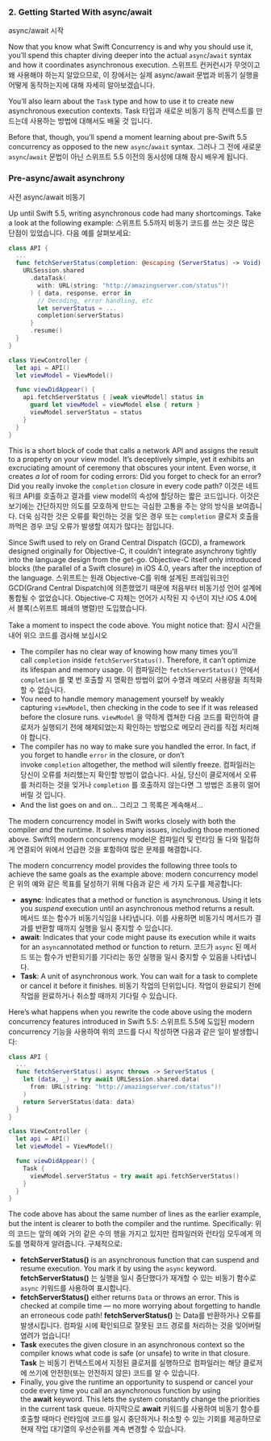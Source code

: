 ### **2. Getting Started With async/await**
async/await 시작

Now that you know what Swift Concurrency is and why you should use it, you’ll spend this chapter diving deeper into the actual `async`/`await` syntax and how it coordinates asynchronous execution.
스위프트 컨커런시가 무엇이고 왜 사용해야 하는지 알았으므로, 이 장에서는 실제 async/await 문법과 비동기 실행을 어떻게 동작하는지에 대해 자세히 알아보겠습니다.

You’ll also learn about the `Task` type and how to use it to create new asynchronous execution contexts.
Task 타입과 새로운 비동기 동작 컨텍스트를 만드는데 사용하는 방법에 대해서도 배울 것 입니다.

Before that, though, you’ll spend a moment learning about pre-Swift 5.5 concurrency as opposed to the new `async`/`await` syntax.
그러나 그 전에 새로운 `async`/`await` 문법이 아닌 스위프트 5.5 이전의 동시성에 대해 잠시 배우게 됩니다.

### **Pre-async/await asynchrony**

사전 async/await 비동기

Up until Swift 5.5, writing asynchronous code had many shortcomings. Take a look at the following example:
스위프트 5.5까지 비동기 코드를 쓰는 것은 많은 단점이 있었습니다. 다음 예를 살펴보세요:

```swift
class API {
  ...
  func fetchServerStatus(completion: @escaping (ServerStatus) -> Void) {
    URLSession.shared
      .dataTask(
        with: URL(string: "http://amazingserver.com/status")!
      ) { data, response, error in
        // Decoding, error handling, etc
        let serverStatus = ...
        completion(serverStatus)
      }
      .resume()
  }
}

class ViewController {
  let api = API()
  let viewModel = ViewModel()

  func viewDidAppear() {
    api.fetchServerStatus { [weak viewModel] status in
      guard let viewModel = viewModel else { return }
      viewModel.serverStatus = status
    }
  }
}

```

This is a short block of code that calls a network API and assigns the result to a property on your view model. It’s deceptively simple, yet it exhibits an excruciating amount of ceremony that obscures your intent. Even worse, it creates *a lot* of room for coding errors: Did you forget to check for an error? Did you really invoke the `completion` closure in every code path?
이것은 네트워크 API를 호출하고 결과를 view model의 속성에 할당하는 짧은 코드입니다. 이것은 보기에는 간단하지만 의도를 모호하게 만드는 극심한 고통을 주는 양의 방식을 보여줍니다. 더욱 심각한 것은 오류를 확인하는 것을 잊은 경우 또는 `completion` 클로저 호출을 까먹은 경우 코딩 오류가 발생할 여지가 많다는 점입니다. 

Since Swift used to rely on Grand Central Dispatch (GCD), a framework designed originally for Objective-C, it couldn’t integrate asynchrony tightly into the language design from the get-go. Objective-C itself only introduced blocks (the parallel of a Swift closure) in iOS 4.0, years after the inception of the language.
스위프트는 원래 Objective-C를 위해 설계된 프레임워크인 GCD(Grand Central Dispatch)에 의존했었기 때문에 처음부터 비동기성 언어 설계에 통합될 수 없었습니다. Objective-C 자체는 언어가 시작된 지 수년이 지난 iOS 4.0에서 블록(스위프트 폐쇄의 병렬)만 도입했습니다.

Take a moment to inspect the code above. You might notice that:
잠시 시간을 내어 위으 코드를 검사해 보십시오

- The compiler has no clear way of knowing how many times you’ll call `completion` inside `fetchServerStatus()`. Therefore, it can’t optimize its lifespan and memory usage.
이 컴파일러는 `fetchServerStatus()` 안에서 `completion` 를 몇 번 호출할 지 명확한 방법이 없어 수명과 메모리 사용량을 최적화할 수 없습니다.
- You need to handle memory management yourself by weakly capturing `viewModel`, then checking in the code to see if it was released before the closure runs.
`viewModel` 을 약하게 캡쳐한 다음 코드를 확인하여 클로저가 실행되기 전에 해제되었는지 확인하는 방법으로 메모리 관리를 직접 처리해야 합니다.
- The compiler has no way to make sure you handled the error. In fact, if you forget to handle `error` in the closure, or don’t invoke `completion` altogether, the method will silently freeze.
컴파일러는 당신이 오류를 처리했는지 확인할 방법이 없습니다. 사실, 당신이 클로저에서 오류를  처리하는 것을 잊거나 `completion` 를 호출하지 않는다면 그 방법은 조용히 얼어버릴 것 입니다.
- And the list goes on and on…
그리고 그 목록은 계속해서…

The modern concurrency model in Swift works closely with both the compiler *and* the runtime. It solves many issues, including those mentioned above.
Swift의 modern concurrency model은 컴파일러 및 런타임 둘 다와 밀접하게 연결되어 위에서 언급한 것을 포함하여 많은 문제를 해결합니다.

The modern concurrency model provides the following three tools to achieve the same goals as the example above:
modern concurrency model은 위의 예와 같은 목표를 달성하기 위해 다음과 같은 세 가지 도구를 제공합니다:

- **async**: Indicates that a method or function is asynchronous. Using it lets you *suspend* execution until an asynchronous method returns a result.
메서드 또는 함수가 비동기식임을 나타냅니다. 이를 사용하면 비동기식 메서드가 결과를 반환할 때까지 실행을 일시 중지할 수 있습니다.
- **await**: Indicates that your code might pause its execution while it waits for an `async`annotated method or function to return.
코드가 `async` 된 메서드 또는 함수가 반환되기를 기다리는 동안 실행을 일시 중지할 수 있음을 나타냅니다.
- **Task**: A unit of asynchronous work. You can wait for a task to complete or cancel it before it finishes.
비동기 작업의 단위입니다. 작업이 완료되기 전에 작업을 완료하거나 취소할 때까지 기다릴 수 있습니다.

Here’s what happens when you rewrite the code above using the modern concurrency features introduced in Swift 5.5:
스위프트 5.5에 도입된 modern concurrency 기능을 사용하여 위의 코드를 다시 작성하면 다음과 같은 일이 발생합니다:

```swift
class API {
  ...
  func fetchServerStatus() async throws -> ServerStatus {
    let (data, _) = try await URLSession.shared.data(
      from: URL(string: "http://amazingserver.com/status")!
    )
    return ServerStatus(data: data)
  }
}

class ViewController {
  let api = API()
  let viewModel = ViewModel()

  func viewDidAppear() {
    Task {
      viewModel.serverStatus = try await api.fetchServerStatus()
    }
  }
}

```

The code above has about the same number of lines as the earlier example, but the intent is clearer to both the compiler and the runtime. Specifically:
위의 코드는 앞의 예와 거의 같은 수의 행을 가지고 있지만 컴파일러와 런타임 모두에게 의도를 명확하게 알려줍니다. 구체적으로:

- **fetchServerStatus()** is an asynchronous function that can suspend and resume execution. You mark it by using the `async` keyword.
**fetchServerStatus()** 는 실행을 일시 중단했다가 재개할 수 있는 비동기 함수로 `async` 키워드를 사용하여 표시합니다.
- **fetchServerStatus()** either returns `Data` or throws an error. This is checked at compile time — no more worrying about forgetting to handle an erroneous code path!
**fetchServerStatus()** 는 Data를 반환하거나 오류를 발생시킵니다. 컴파일 시에 확인되므로 잘못된 코드 경로를 처리하는 것을 잊어버릴 염려가 업습니다!
- **Task** executes the given closure in an asynchronous context so the compiler knows what code is safe (or unsafe) to write in that closure.
**Task** 는 비동기 컨텍스트에서 지정된 클로저를 실행하므로 컴파일러는 해당 클로저에 쓰기에 안전한(또는 안전하지 않은) 코드를 알 수 있습니다.
- Finally, you give the runtime an opportunity to suspend or cancel your code every time you call an asynchronous function by using the **await** keyword. This lets the system constantly change the priorities in the current task queue.
마지막으로 **await** 키워드를 사용하여 비동기 함수를 호출할 때마다 런타임에 코드를 일시 중단하거나 취소할 수 있는 기회를 제공하므로 현재 작업 대기열의 우선순위를 계속 변경할 수 있습니다.
